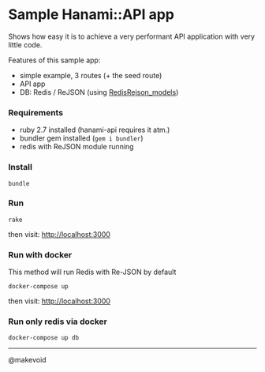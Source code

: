 # Sample Hanami::API app

Shows how easy it is to achieve a very performant API application with very little code.

Features of this sample app:

- simple example, 3 routes (+ the seed route)
- API app
- DB: Redis / ReJSON (using [RedisRejson_models](https://github.com/makevoid/RedisRejson_models))

### Requirements

- ruby 2.7 installed (hanami-api requires it atm.)
- bundler gem installed (`gem i bundler`)
- redis with ReJSON module running

### Install

    bundle


### Run


    rake


then visit: <http://localhost:3000>


### Run with docker

This method will run Redis with Re-JSON by default

    docker-compose up


then visit: <http://localhost:3000>


### Run only redis via docker


    docker-compose up db

---

@makevoid
